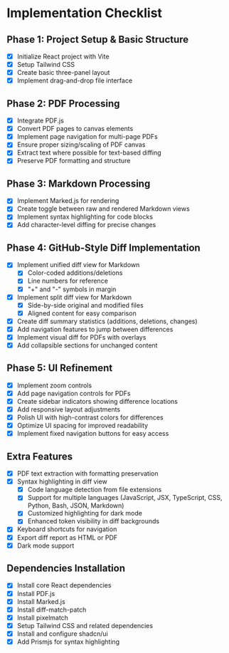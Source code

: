 # Implementation Checklist

## Phase 1: Project Setup & Basic Structure
- [x] Initialize React project with Vite
- [x] Setup Tailwind CSS
- [x] Create basic three-panel layout
- [x] Implement drag-and-drop file interface

## Phase 2: PDF Processing
- [x] Integrate PDF.js
- [x] Convert PDF pages to canvas elements
- [x] Implement page navigation for multi-page PDFs
- [x] Ensure proper sizing/scaling of PDF canvas
- [x] Extract text where possible for text-based diffing
- [x] Preserve PDF formatting and structure

## Phase 3: Markdown Processing
- [x] Implement Marked.js for rendering
- [x] Create toggle between raw and rendered Markdown views
- [x] Implement syntax highlighting for code blocks
- [x] Add character-level diffing for precise changes

## Phase 4: GitHub-Style Diff Implementation
- [x] Implement unified diff view for Markdown
  - [x] Color-coded additions/deletions
  - [x] Line numbers for reference
  - [x] "+" and "-" symbols in margin
- [x] Implement split diff view for Markdown
  - [x] Side-by-side original and modified files
  - [x] Aligned content for easy comparison
- [x] Create diff summary statistics (additions, deletions, changes)
- [x] Add navigation features to jump between differences
- [x] Implement visual diff for PDFs with overlays
- [x] Add collapsible sections for unchanged content

## Phase 5: UI Refinement
- [x] Implement zoom controls
- [x] Add page navigation controls for PDFs
- [x] Create sidebar indicators showing difference locations
- [x] Add responsive layout adjustments
- [x] Polish UI with high-contrast colors for differences
- [x] Optimize UI spacing for improved readability
- [x] Implement fixed navigation buttons for easy access

## Extra Features
- [x] PDF text extraction with formatting preservation
- [x] Syntax highlighting in diff view
  - [x] Code language detection from file extensions
  - [x] Support for multiple languages (JavaScript, JSX, TypeScript, CSS, Python, Bash, JSON, Markdown)
  - [x] Customized highlighting for dark mode
  - [x] Enhanced token visibility in diff backgrounds
- [x] Keyboard shortcuts for navigation
- [x] Export diff report as HTML or PDF
- [x] Dark mode support

## Dependencies Installation
- [x] Install core React dependencies
- [x] Install PDF.js
- [x] Install Marked.js
- [x] Install diff-match-patch
- [x] Install pixelmatch
- [x] Setup Tailwind CSS and related dependencies
- [x] Install and configure shadcn/ui
- [x] Add Prismjs for syntax highlighting 